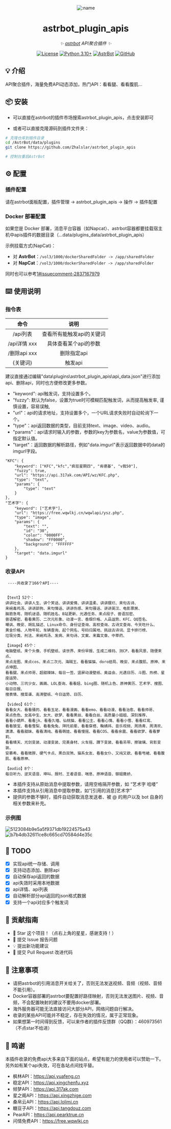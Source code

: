 <div align="center">

![:name](https://count.getloli.com/@astrbot_plugin_apis?name=astrbot_plugin_apis&theme=minecraft&padding=6&offset=0&align=top&scale=1&pixelated=1&darkmode=auto)

# astrbot_plugin_apis

_✨ [astrbot](https://github.com/Soulter/AstrBot) API聚合插件 ✨_

[![License](https://img.shields.io/badge/License-MIT-green.svg)](https://opensource.org/licenses/MIT)
[![Python 3.10+](https://img.shields.io/badge/Python-3.10%2B-blue.svg)](https://www.python.org/)
[![AstrBot](https://img.shields.io/badge/AstrBot-3.4%2B-orange.svg)](https://github.com/Soulter/AstrBot)
[![GitHub](https://img.shields.io/badge/作者-Zhalslar-blue)](https://github.com/Zhalslar)

</div>

## 💡 介绍

API聚合插件，海量免费API动态添加，热门API：看看腿、看看腹肌...

## 📦 安装

- 可以直接在astrbot的插件市场搜索astrbot_plugin_apis，点击安装即可  

- 或者可以直接克隆源码到插件文件夹：

```bash
# 克隆仓库到插件目录
cd /AstrBot/data/plugins
git clone https://github.com/Zhalslar/astrbot_plugin_apis

# 控制台重启AstrBot
```

## ⚙️ 配置

### 插件配置

请在astrbot面板配置，插件管理 -> astrbot_plugin_apis -> 操作 -> 插件配置

### Docker 部署配置

如果您是 Docker 部署，消息平台容器（如Napcat）、astrbot容器都要挂载宿主机中apis插件的数据目录（...data/plugins_data/astrbot_plugin_apis）

示例挂载方式(NapCat)：

- 对 **AstrBot**：`/vol3/1000/dockerSharedFolder -> /app/sharedFolder`
- 对 **NapCat**：`/vol3/1000/dockerSharedFolder -> /app/sharedFolder`

同时也可以参考[1#issuecomment-2837167979](https://github.com/Zhalslar/astrbot_plugin_apis/issues/1#issuecomment-2837167979)

## ⌨️ 使用说明

### 指令表

|     命令      |        说明        |
|:-------------:|:--------------------------:|
| /api列表      | 查看所有能触发api的关键词  |
| /api详情 xxx  | 具体查看某个api的参数 |
| /删除api xxx  | 删除指定api        |
|   {关键词}     |   触发api      |

建议直接通过编辑"data\plugins\astrbot_plugin_apis\api_data.json"进行添加api、删除api，同时也方便修改更多参数。

- "keyword": api触发词，支持设置多个。
- "fuzzy": 默认为false，设置为true时可模糊匹配触发词，从而提高触发率, 谨慎设置，容易误触,
- "url"：api的请求地址，支持设置多个，一个URL请求失败时自动轮询下一个。
- "type"：api返回数据的类型，目前支持text、image、video、audio。
- "params"：api请求时输入的参数，参数的key为参数名，value为参数值，可指定默认值。
- "target"：返回数据的解析路径，例如"data.imgurl"表示返回数据中的data的imgurl字段。

```plaintext
"KFC": {
    "keyword": ["KFC","kfc","疯狂星期四", "肯德基", "v我50"],
    "fuzzy": true,
    "url": "https://api.317ak.com/API/wz/KFC.php",
    "type": "text",
    "params": {
        "type": "text"
    }
},
"艺术字": {
    "keyword": ["艺术字"],
    "url": "https://free.wqwlkj.cn/wqwlapi/ysz.php",
    "type": "image",
    "params": {
        "text": "",
        "id": "30",
        "color": "0000FF",
        "shadow": "FF0000",
        "background": "FFFFFF"
    },
    "target": "data.imgurl"
}
```

### 收录API

```plaintext
 ----共收录了166个API----


【text】52个：
讲讲社会、讲讲人生、讲个笑话、讲讲爱情、讲讲温柔、讲讲摆烂、来句古诗、
来碗毒鸡汤、讲讲舔狗、来句情话、讲讲伤感、来句骚话、讲讲英汉、电影票房、
脑筋急弯、随机谜语、随机姓名、B站更新、光遇任务、来点段子、兽语加密、
兽语解密、看看黄历、二次元形象、动漫一言、香烟价格、人品运势、KFC、QQ签名、
嘲讽、晚安、胡乱描述、Linux命令、身份证查询、高校查询、古诗文查询、今天吃什么、
黄金价格、人物年轮、车辆查询、起个网名、号码归属地、挑战古诗词、显卡排行榜、
垃圾分类、刑法、来碗鸡汤、发病、来句诗、文案、来篇文章、中草药、

【image】45个：
电脑壁纸、来个头像、手机壁纸、读世界、来份早报、生成二维码、测CP、看看风景、随便来点、
来点龙图、来点cos、来点二次元、海贼王、看看猫猫、doro结局、晚安、来点腹肌、原神、来点坤图、
看看腿、来点帅哥、超甜辣妹、每日一签、竖屏动漫壁纸、奥运会、光遇日历、斗图、热榜、星座运势、
小动物、三坑少女、画画、LOL查询、看看妞、bing图、随机上色、原神黄历、艺术字、搜图、每日日报、
搜表情、搜菜谱、高清壁纸、今日运势、日历、

【video】61个：
看看女大、看看骚的、看看玉足、看看漫画、看看emo、看看动漫、看看治愈、看看帅哥、
来点色色、女高中生、女大、欲梦、看看黑丝、看看白丝、高质量小姐姐、深刻推荐、
看看小葫芦、看看jk、看看久喵、仙桃猫、看看公主、看看心情、看看小雪、看看红鸾、
看看狼宝、看看雪梨、看看兔兔、拜托前辈、看看穿搭、鞠婧祎、音乐视频、周扬青、周清欢、
潇潇、看看甜妹、看看清纯、看看萌娃、看看慢摇、看看COS、看看余震、看看欲梦、看看萝莉、
看看晴天、光剑变装、动漫变装、完美身材、火车摇、蹲下变装、看看吊带、擦玻璃、背影变装、
安慕希、看看微胖、硬气卡点、黑白双煞、猫系女友、看看女仆、又纯又欲、看看甩裙、看看腹肌、看看原神、

【audio】8个：
每日听力、逆天语音、坤叫、报时、王者语音、喘息、原神语音、御姐撒娇、 

```

- 本插件支持从原始消息中提取参数，请用空格隔开参数，如 “艺术字 哈喽”
- 本插件支持从引用消息中提取参数，如“[引用的消息]艺术字”
- 提供的参数不够时，插件自动获取消息发送者、被 @ 的用户以及 bot 自身的相关参数来补充。

### 示例图

![5123084b9e5a5f9371db19224575a43](https://github.com/user-attachments/assets/73c38cc2-49b8-4d67-b48e-77cd28b1fd81)
![b7b4db32611ce8c665cd70584d4e35c](https://github.com/user-attachments/assets/37087717-1ef3-46aa-b012-96efb7e780d4)

## 📌 TODO

- [x] 实现api统一存储、调用
- [x] 支持动态添加、删除api
- [x] 自动保存api返回的数据
- [x] api失效时采用本地数据
- [x] api详情、api列表
- [x] 自动解析部分api返回的json格式数据
- [x] 支持一个api对应多个触发词

## 👥 贡献指南

- 🌟 Star 这个项目！（点右上角的星星，感谢支持！）
- 🐛 提交 Issue 报告问题
- 💡 提出新功能建议
- 🔧 提交 Pull Request 改进代码

## 📌 注意事项

- 请把astrbot的引用消息开关给关了，否则无法发送视频、音频（视频、音频不能引用）。
- Docker容器部署的astrbot要配置好路径映射，否则无法发送图片、视频、音频，不会配置映射的建议不要用docker部署。
- 海外服务器可能无法直接访问大部分API，网络问题自行解决。
- 收录的某些API可能并不稳定，存在失效的情况，属于正常现象。
- 如果想第一时间得到反馈，可以来作者的插件反馈群（QQ群）：460973561（不点star不给进）

## 🤝 鸣谢
本插件收录的免费api大多来自下面的站点，希望有能力的使用者可以赞助一下。另外如有某个api失效，可在各站点间找平替。
- 枫林API：https://api.yuafeng.cn
- 稳定API：https://api.xingchenfu.xyz
- 倾梦API：https://api.317ak.com
- 星之阁API：https://api.xingzhige.com
- 桑帛云API：https://api.lolimi.cn
- 糖豆子API：https://api.tangdouz.com
- PearAPI：https://api.pearktrue.cn
- 问情免费API：https://free.wqwlkj.cn
